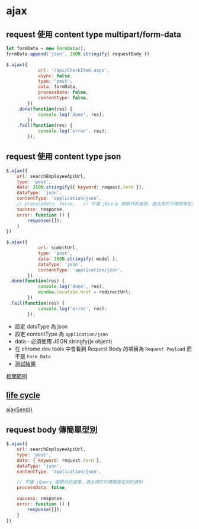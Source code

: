 # ajax


## request 使用 content type multipart/form-data

```js
let formData = new FormData();
formData.append('json', JSON.stringify( requestBody ))

$.ajax({
            url: '/api/CheckItem.aspx',
            async: false,
            type: 'post',
            data: formData,
            processData: false,
            contentType: false,
        })
    .done(function(res) {
            console.log('done', res);
        })
    .fail(function(res) {
            console.log('error', res);
        });
```

## request 使用 content type json

```js
$.ajax({
    url: searchEmployeeApiUrl,
    type: 'post',
    data: JSON.stringify({ keyword: request.term }),
    dataType: 'json',
    contentType: 'application/json',
    // processData: false,   // 不讓 jQuery 做額外的處理，適合用於只傳簡單型別的資料
    success: response,
    error: function () {
        response([]);
    }
})
```

```js
$.ajax({
            url: sumbitUrl,
            type: 'post',
            data: JSON.stringify( model ),
            dataType: 'json',
            contentType: 'application/json',
        })
 .done(function(res) {
            console.log('done', res);
            window.location.href = redirectUrl;
        })
 .fail(function(res) {
            console.log('error', res);
        });
```


- 設定 dataType 為 json
- 設定 contentType 為 `application/json`
- data - 必須使用 JSON.stringfy(js object)
- 在 chrome dev tools 中會看到 Request Body 的項目為 `Request Payload` 而不是 `Form Data`
- [測試結果](./../../../.Net/.Net%20Core/ASP.NET%20Core/Model%20Binding/FromForm.md)

[相關範例](./將%20$(form)%20轉成%20object.md#複雜型別)

## [life cycle](https://api.jquery.com/Ajax_Events/)
[ajaxSend()](https://api.jquery.com/ajaxsend/)


## request body 傳簡單型別

```javascript
$.ajax({
    url: searchEmployeeApiUrl,
    type: 'post',
    data: { keyword: request.term },
    dataType: 'json',
    contentType: 'application/json',

    // 不讓 jQuery 做額外的處理，適合用於只傳簡單型別的資料
    processData: false,

    success: response,
    error: function () {
        response([]);
    }
})